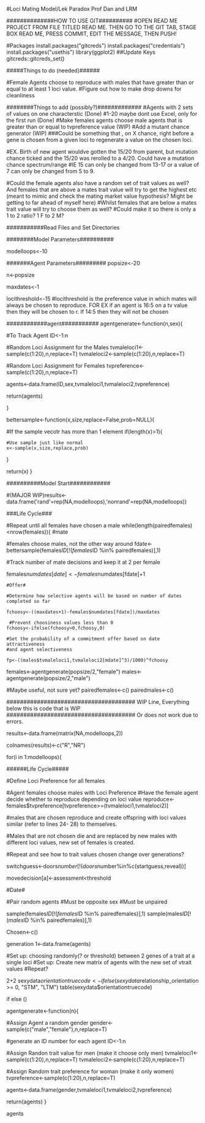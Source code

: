 #Loci Mating Model/Lek Paradox Prof Dan and LRM

##############HOW TO USE GIT##########
#OPEN READ ME PROJECT FROM FILE TITLED READ ME. THEN GO TO THE GIT TAB, STAGE BOX READ ME, PRESS COMMIT, EDIT THE MESSAGE, THEN PUSH! 

#Packages
install.packages("gitcreds")
install.packages("credentials")
install.packages("usethis")
library(ggplot2)
##Update Keys
gitcreds::gitcreds_set()

#####Things to do (needed)######

#Female Agents choose to reproduce with males that have greater than or equal to at least 1 loci value.
#Figure out how to make drop downs for cleanliness

########Things to add (possibly?)#############
#Agents with 2 sets of values on one characterstic (Done)
#1-20 maybe dont use Excel, only for the first run (Done)
#Make females agents choose male agents that is greater than or equal to tvpreference value (WIP)
#Add a mutant chance generator (WIP)
###Could be something that , on X chance, right before a gene is chosen from a given loci to regenerate a value on the chosen loci. 

#EX. Birth of new agent wouldve gotten the 15/20 from parent, but mutation chance ticked and the 15/20 was rerolled to a 4/20. Could have a mutation chance spectrum/range
#IE 15 can only be changed from 13-17 or a value of 7 can only be changed from 5 to 9.

#Could the female agents also have a random set of trait values as well? And females that are above a mates trait value will try to get the highest etc (meant to mimic and check the mating market value hypothesis? Might be getting to far ahead of myself here)
#Whilst females that are below a mates trait value will try to choose them as well?
#Could make it so there is only a 1 to 2 ratio? 1 F to 2 M?


###########Read Files and Set Directories


########Model Parameters##########

modelloops<-10

#######Agent Parameters#########
popsize<-20

n<-popsize

maxdates<-1

locithreshold<-15
#locithreshold is the preference value in which mates will always be chosen to reproduce. FOR EX if an agent is 16:5 on a tv value then they will be chosen to r. If 14:5 then they will not be chosen 

############agent###########
agentgenerate<-function(n,sex){

#To Track Agent
  ID<-1:n
  
#Random Loci Assignment for the Males
  tvmaleloci1<-sample(c(1:20),n,replace=T)
  tvmaleloci2<-sample(c(1:20),n,replace=T)
  
#Random Loci Assignment for Females
  tvpreference<-sample(c(1:20),n,replace=T)
  
  agents<-data.frame(ID,sex,tvmaleloci1,tvmaleloci2,tvpreference)

  return(agents)
  
}

bettersample<-function(x,size,replace=False,prob=NULL){
  
  
  #If the sample vecotr has more than 1 element
  if(length(x)>1){
    
    #Use sample just like normal
    x<-sample(x,size,replace,prob)
    
  }
  
  return(x)
}

 
##########Model Start############

#(MAJOR WIP)results<-data.frame('rand'=rep(NA,modelloops),'nonrand'=rep(NA,modelloops))

###Life Cycle###
  
#Repeat until all females have chosen a male
  while(length(pairedfemales)<nrow(females)){
  #mate
  
  #females choose males, not the other way around
  fdate<-bettersample(females$ID[!(females$ID %in% pairedfemales)],1)
  
  #Track number of mate decisions and keep it at 2 per female
  
  females$numdates[date]<-females$numdates[fdate]+1
  
    
    #Offer#
    
    #Determine how selective agents will be based on number of dates completed so far
    
    fchoosy<-((maxdates+1)-females$numdates[fdate])/maxdates

     #Prevent choosiness values less than 0
    fchoosy<-ifelse(fchoosy>0,fchoosy,0)
    
    #Set the probability of a commitment offer based on date attractiveness
    #and agent selectiveness
    
    fp<-((males$tvmaleloci1,tvmaleloci2[mdate]^3)/1000)^fchoosy

    

females<-agentgenerate(popsize/2,"female")
males<-agentgenerate(popsize/2,"male")


#Maybe useful, not sure yet?
pairedfemales<-c()
pairedmales<-c()

###################################### WIP Line, Everything below this is code that is WIP
###################################### Or does not work due to errors.

results<-data.frame(matrix(NA,modelloops,2))

colnames(results)<-c("R","NR")

for(i in 1:modelloops){

######Life Cycle##### 

#Define Loci Preference for all females

#Agent females choose males with Loci Preference
#Have the female agent decide whether to reproduce depending on loci value
    reproduce<-females$tvpreference[tvpreference>=(tvmaleloci1,tvmaleloci2)]
    
#males that are chosen reproduce and create offspring with loci values similar (refer to lines 24- 28) to themselves. 

#Males that are not chosen die and are replaced by new males with different loci values, new set of females is created.

#Repeat and see how to trait values chosen change over generations?
    
    
switchguess<-doors$number[!(doors$number%in%c(startguess,reveal))]

 movedecision[a]<-assessment<threshold




#Date#

#Pair random agents
#Must be opposite sex
#Must be unpaired

sample(females$ID[!(females$ID %in% pairedfemales)],1)
sample(males$ID[!(males$ID %in% pairedfemales)],1)













Chosen<-c()



generation 1<-data.frame(agents)

#Set up: choosing randomly(? or threshold) between 2 genes of a trait at a single loci
#Set up: Create new matrix of agents with the new set of vtrait values
#Repeat?

2+2
sexydata$orientationtruecode<- ifelse(sexydata$relationship_orientation >= 0, "STM", "LTM")
table(sexydata$orientationtruecode) 

if else ()


















agentgenerate<-function(n){

#Assign Agent a random gender
  gender<-sample(c("male","female"),n,replace=T)
  
#generate an ID number for each agent
  ID<-1:n

#Assign Randon trait value for men (make it choose only men)
  tvmaleloci1<-sample(c(1:20),n,replace=T)
  tvmaleloci2<-sample(c(1:20),n,replace=T)
  
#Assign Random trait preference for woman (make it only women)
  tvpreference<-sample(c(1:20),n,replace=T)
 
  agents<-data.frame(gender,tvmaleloci1,tvmaleloci2,tvpreference)

  return(agents)
}

agents

